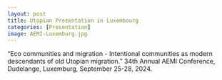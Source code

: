 ```yaml
---
layout: post
title: Utopian Presentation in Luxembourg
categories: [Presentation]
image: AEMI-Luxemburg.jpg
---
```

“Eco communities and migration - Intentional communities as modern descendants of old Utopian migration.” 34th Annual AEMI Conference, Dudelange, Luxemburg, September 25-28, 2024.
